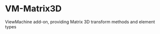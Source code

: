 VM-Matrix3D
===========

ViewMachine add-on, providing Matrix 3D transform methods and element types
